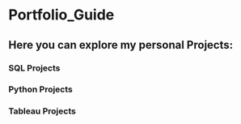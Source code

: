 # Portfolio_Guide

## Here you can explore my personal Projects:

### SQL Projects
### Python Projects
### Tableau Projects 
 
